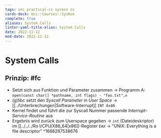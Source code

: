 ```yaml
---
tags: uni practical-cs syskon os
cards-deck: Uni::Courses::SysKon
complete: true
aliases: System Calls
linter-yaml-title-alias: System Calls
date: 2022-11-12
mod-date: 2022-11-12
---
```


# System Calls

## Prinzip: #fc
- Setzt sich aus Funktion und Parameter zusammen
	-> Programm A: `open(const char[] *pathname, int flags) - "foo.txt",n`
- (g)libc setzt den *Syscall Parameter* in *User Space*
	-> [[../Unterbrechungen|Software-Interrupt]] `INT 0x80`
- Kernel findet und führt die zur Syscall Nummer passende *Interrupt-Service-Routine* aus
- Ergebnis wird zurück zum Userspace gegeben
	-> `int` (Dateideskriptor) im [[../../../Ro I/CPU/X86_64|x86]]-Register `EAX`
	-> "UNIX: Everything is a file descriptor"
^1668287538676
